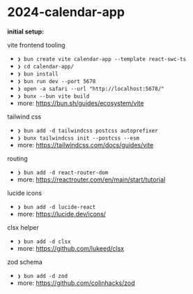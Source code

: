 # 2024-calendar-app

**initial setup:**

vite frontend tooling

- `❯ bun create vite calendar-app --template react-swc-ts`
- `❯ cd calendar-app/`
- `❯ bun install`
- `❯ bun run dev --port 5678`
- `❯ open -a safari --url "http://localhost:5678/"`
- `❯ bunx --bun vite build`
- more: https://bun.sh/guides/ecosystem/vite

tailwind css

- `❯ bun add -d tailwindcss postcss autoprefixer`
- `❯ bunx tailwindcss init --postcss --esm`
- more: https://tailwindcss.com/docs/guides/vite

routing

- `❯ bun add -d react-router-dom`
- more: https://reactrouter.com/en/main/start/tutorial

lucide icons

- `❯ bun add -d lucide-react`
- more: https://lucide.dev/icons/

clsx helper

- `❯ bun add -d clsx`
- more: https://github.com/lukeed/clsx

zod schema

- `❯ bun add -d zod`
- more: https://github.com/colinhacks/zod
